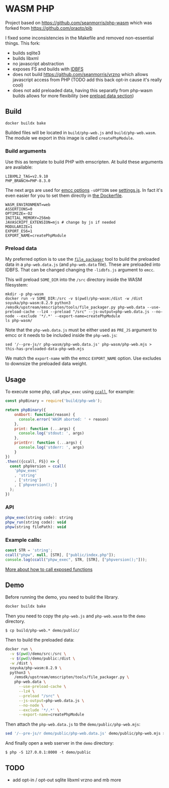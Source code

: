 # WASM PHP

Project based on https://github.com/seanmorris/php-wasm which was forked from https://github.com/oraoto/pib

I fixed some inconsistencies in the Makefile and removed non-essential things. This fork:
  - builds sqlite3
  - builds libxml
  - no javascript abstraction
  - exposes FS and builds with [IDBFS](https://emscripten.org/docs/api_reference/Filesystem-API.html#FS.syncfs)
  - does not build https://github.com/seanmorris/vrzno which allows javascript access from PHP (TODO add this back opt-in cause it's really cool)
  - does not add preloaded data, having this separatly from php-wasm builds allows for more flexibility (see [preload data section](#preload-data))

## Build

```
docker buildx bake
```

Builded files will be located in `build/php-web.js` and `build/php-web.wasm`.
The module we export in this image is called `createPhpModule`.

### Build arguments

Use this as template to build PHP with emscripten. At build these arguments are available:

```console
LIBXML2_TAG=v2.9.10
PHP_BRANCH=PHP-8.3.0
```

The next args are used for [emcc options](https://github.com/soyuka/php-wasm/blob/513f284e1ba8f26d66e08a97291f484b3dd7de1b/Dockerfile#L108) `-sOPTION`
see [settings.js](https://github.com/emscripten-core/emscripten/blob/9bdb310b89472a0f4d64f36e4a79273d8dc7fa98/src/settings.js#L633).
In fact it's even easier for you to set them directly in [the Dockerfile](https://github.com/soyuka/php-wasm/blob/513f284e1ba8f26d66e08a97291f484b3dd7de1b/Dockerfile#L108).

```console
WASM_ENVIRONMENT=web
ASSERTIONS=0
OPTIMIZE=-O2
INITIAL_MEMORY=256mb
JAVASCRIPT_EXTENSION=mjs # change by js if needed
MODULARIZE=1
EXPORT_ES6=1
EXPORT_NAME=createPhpModule
```

### Preload data

My preferred option is to use the [`file_packager`](https://github.com/emscripten-core/emscripten/blob/9bdb310b89472a0f4d64f36e4a79273d8dc7fa98/tools/file_packager) tool to build the preloaded data in a `php-web.data.js` (and `php-web.data` file). These are preloaded into IDBFS. That can be changed changing the `-lidbfs.js` argument to `emcc`.

This will preload `SOME_DIR` into the `/src` directory inside the WASM filesystem:

```
mkdir -p php-wasm
docker run -v SOME_DIR:/src -v $(pwd)/php-wasm:/dist -w /dist soyuka/php-wasm:8.2.9 python3 /emsdk/upstream/emscripten/tools/file_packager.py php-web.data --use-preload-cache --lz4 --preload "/src" --js-output=php-web.data.js --no-node --exclude '*/.*' --export-name=createPhpModule
ls php-wasm/
```

Note that the `php-web.data.js` must be either used as `PRE_JS` argument to emcc or it needs to be included inside the `php-web.js`:

```
sed '/--pre-js/r php-wasm/php-web.data.js' php-wasm/php-web.mjs > this-has-preloaded-data-php-web.mjs
```

We match the `export-name` with the emcc `EXPORT_NAME` option. Use excludes to downsize the preloaded data weight.

## Usage

To execute some php, call `phpw_exec` using [`ccall`](https://emscripten.org/docs/porting/connecting_cpp_and_javascript/Interacting-with-code.html#interacting-with-code-ccall-cwrap), for example:

```javascript
const phpBinary = require('build/php-web');

return phpBinary({
    onAbort: function(reason) {
      console.error('WASM aborted: ' + reason)
    },
    print: function (...args) {
      console.log('stdout: ', args)
    },
    printErr: function (...args) {
      console.log('stderr: ', args)
    }
})
.then(({ccall, FS}) => {
  const phpVersion = ccall(
    'phpw_exec'
    , 'string'
    , ['string']
    , [`phpversion();`]
  );
})
```

### API

```javascript
phpw_exec(string code): string
phpw_run(string code): void
phpw(string filePath): void
```

### Example calls:


```javascript
const STR = 'string';
ccall("phpw", null, [STR], ["public/index.php"]);
console.log(ccall("phpw_exec", STR, [STR], ["phpversion();"]));
```

[More about how to call exposed functions](https://emscripten.org/docs/porting/connecting_cpp_and_javascript/Interacting-with-code.html?highlight=call#interacting-with-code-ccall-cwrap)

## Demo

Before running the demo, you need to build the library.

```bash
docker buildx bake
```

Then you need to copy
the `php-web.js` and `php-web.wasm` to the `demo` directory.

```console
$ cp build/php-web.* demo/public/
```

Then to build the preloaded data:

```bash
docker run \
  -v $(pwd)/demo/src:/src \
  -v $(pwd)/demo/public:/dist \
  -w /dist \
  soyuka/php-wasm:8.2.9 \
  python3 \
    /emsdk/upstream/emscripten/tools/file_packager.py \
    php-web.data \
      --use-preload-cache \
      --lz4 \
      --preload "/src" \
      --js-output=php-web.data.js \
      --no-node \
      --exclude '*/.*' \
      --export-name=createPhpModule
```

Then attach the `php-web.data.js` to the `demo/public/php-web.mjs`:

```bash
sed '/--pre-js/r demo/public/php-web.data.js' demo/public/php-web.mjs > this-has-preloaded-data-php-web.mjs ; mv this-has-preloaded-data-php-web.mjs demo/public/php-web.mjs
```

And finally open a web sserver in the `demo` directory:

```console
$ php -S 127.0.0.1:8000 -t demo/public
```

## TODO

- add opt-in / opt-out sqlite libxml vrzno and mb more
